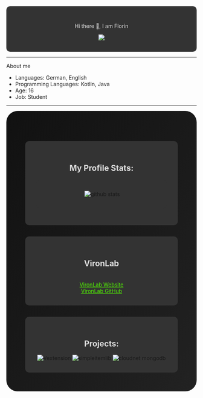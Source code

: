 <div style="background:#333; border-radius:10px; padding:30px;" align="center">
    <p style="color:#DDD">
    Hi there 👋, I am Florin
    </p>
    <a style="color:#00ff00" target="_blank" href="https://github.com/InfinityDevFlo"><img src="https://img.shields.io/github/followers/InfinityDevFlo?label=GitHub%20Followers&logo=GitHub&logoColor=%23ffffff&style=flat-square"></img></a>
 </div>

---

About me

- Languages: German, English
- Programming Languages: Kotlin, Java
- Age: 16
- Job: Student

---


<div style="background: linear-gradient(125deg, #111, #222); border-radius: 30px; padding: 50px;">
    <div align="center" style="background:#333; border-radius:10px; padding:30px;  margin-top:30px;">
        <h2 style="color:#DDD">My Profile Stats:</h2>
        <p style="background:#333; border-radius:10px; padding:30px;" align="center">&nbsp;<img
                src="https://github-readme-stats.vercel.app/api?username=InfinityDevFlo&show_icons=true&hide=issues,prs&theme=chartreuse-dark"
                alt="github stats"></p>
    </div>
    <div style="background:#333; border-radius:10px; padding:30px;  margin-top:30px;" align="center">
        <h2 style="color:#DDD">VironLab</h2><br />
        <a style="margin-top: 5px;color:#52f700" target="_blank"
            href="https://vironlab.eu">VironLab Website</a><br />
        <a style="margin-top: 5px;color:#52f700" target="_blank"
            href="https://github.com/VironLab">VironLab GitHub</a><br />
            </div>
    <div align="center" style="background:#333; border-radius:10px; padding:30px;  margin-top:30px;">
        <h2 style="color:#DDD">Projects:</h2>
        <div style="display:flexbox;">
            <img class="projectImage"
                src="https://github-readme-stats.vercel.app/api/pin/?username=VironLab&repo=Vextension&theme=chartreuse-dark"
                alt="Vextension">
            <img class="projectImage"
                src="https://github-readme-stats.vercel.app/api/pin/?username=VironLab&repo=SimpleItemLib&theme=chartreuse-dark"
                alt="simpleitemlib">
            <img class="projectImage"
                src="https://github-readme-stats.vercel.app/api/pin/?username=VironLab&repo=CloudNet-MongoDB&theme=chartreuse-dark"
                alt="cloudnet mongodb">
        </div>
    </div>
</div>
